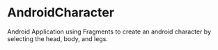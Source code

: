 # AndroidCharacter

Android Application using Fragments to create an android character by selecting the head, body, and legs.
